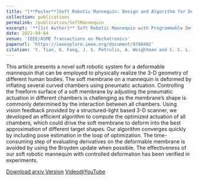 ```yaml
---
title: "[**Poster**]Soft Robotic Mannequin: Design and Algorithm for Deformation Control"
collection: publications
permalink: /publication/SoftMannequin
excerpt: '**[1st Author]** Soft Robotic Mannequin with Programmable Deformation'
date: 2022-04-04
venue: 'IEEE/ASME Transactions on Mechatronics'
paperurl: 'https://ieeexplore.ieee.org/document/9788482'
citation: 'Y. Tian, G. Fang, J. S. Petrulis, A. Weightman and C. C. L. Wang, "Soft Robotic Mannequin: Design and Algorithm for Deformation Control," in IEEE/ASME Transactions on Mechatronics.'
---
```

This article presents a novel soft robotic system for a deformable mannequin that can be employed to physically realize the 3-D geometry of different human bodies. The soft membrane on a mannequin is deformed by inflating several curved chambers using pneumatic actuation. Controlling the freeform surface of a soft membrane by adjusting the pneumatic actuation in different chambers is challenging as the membrane’s shape is commonly determined by the interaction between all chambers. 
Using vision feedback provided by a structured-light based 3-D scanner, we developed an efficient algorithm to compute the optimized actuation of all chambers, which could drive the soft membrane to deform into the best approximation of different target shapes. Our algorithm converges quickly by including pose estimation in the loop of optimization. The time-consuming step of evaluating derivatives on the deformable membrane is avoided by using the Broyden update when possible. 
The effectiveness of our soft robotic mannequin with controlled deformation has been verified in experiments.

[Download arxiv Version](https://arxiv.org/pdf/2205.05166.pdf)
[Video@YouTube](https://www.youtube.com/watch?v=5m2dzgiHc_8&t=104s)
